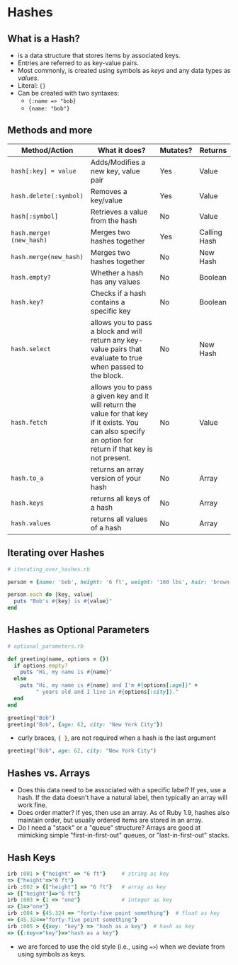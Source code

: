 # Hashes

## What is a Hash?

- is a data structure that stores items by associated keys.
- Entries are referred to as key-value pairs.
- Most commonly, is created using symbols as *keys* and any data types as *values*.
- Literal: `{}` 
- Can be created with two syntaxes:
	- `{:name => "bob}`
	- `{name: "bob"}`

## Methods and more

| Method/Action           | What it does?                                                                                                                                                | Mutates? | Returns      |
| ----------------------- | ------------------------------------------------------------------------------------------------------------------------------------------------------------ | -------- | ------------ |
| `hash[:key] = value`    | Adds/Modifies a new key, value pair                                                                                                                          | Yes      | Value        |
| `hash.delete(:symbol)`  | Removes a key/value                                                                                                                                          | Yes      | Value        |
| `hash[:symbol]`         | Retrieves a value from the hash                                                                                                                              | No       | Value        |
| `hash.merge!(new_hash)` | Merges two hashes together                                                                                                                                   | Yes      | Calling Hash |
| `hash.merge(new_hash)`  | Merges two hashes together                                                                                                                                   | No       | New Hash     |
| `hash.empty?`           | Whether a hash has any values                                                                                                                                | No       | Boolean      |
| `hash.key?`             | Checks if a hash contains a specific key                                                                                                                     | No       | Boolean      |
| `hash.select`           | allows you to pass a block and will return any key-value pairs that evaluate to true when passed to the block.                                               | No       | New Hash     |
| `hash.fetch`            | allows you to pass a given key and it will return the value for that key if it exists. You can also specify an option for return if that key is not present. | No       | Value        |
| `hash.to_a`             | returns an array version of your hash                                                                                                                        | No       | Array        |
| `hash.keys`             | returns all keys of a hash                                                                                                                                   | No       | Array        |
| `hash.values`           | returns all values of a hash                                                                                                                                 | No       | Array        |

## Iterating over Hashes

```ruby
# iterating_over_hashes.rb

person = {name: 'bob', height: '6 ft', weight: '160 lbs', hair: 'brown'}

person.each do |key, value|
  puts "Bob's #{key} is #{value}"
end
```

## Hashes as Optional Parameters

```ruby
# optional_parameters.rb

def greeting(name, options = {})
  if options.empty?
    puts "Hi, my name is #{name}"
  else
    puts "Hi, my name is #{name} and I'm #{options[:age]}" +
         " years old and I live in #{options[:city]}."
  end
end

greeting("Bob")
greeting("Bob", {age: 62, city: "New York City"})
```

- curly braces, `{ }`, are not required when a hash is the last argument

```ruby
greeting("Bob", age: 62, city: "New York City")
```

## Hashes vs. Arrays

- Does this data need to be associated with a specific label? If yes, use a hash. If the data doesn't have a natural label, then typically an array will work fine.
- Does order matter? If yes, then use an array. As of Ruby 1.9, hashes also maintain order, but usually ordered items are stored in an array.
- Do I need a "stack" or a "queue" structure? Arrays are good at mimicking simple "first-in-first-out" queues, or "last-in-first-out" stacks.

## Hash Keys

```ruby
irb :001 > {"height" => "6 ft"}     # string as key
=> {"height"=>"6 ft"}
irb :002 > {["height"] => "6 ft"}   # array as key
=> {["height"]=>"6 ft"}
irb :003 > {1 => "one"}             # integer as key
=> {1=>"one"}
irb :004 > {45.324 => "forty-five point something"}  # float as key
=> {45.324=>"forty-five point something"}
irb :005 > {{key: "key"} => "hash as a key"}  # hash as key
=> {{:key=>"key"}=>"hash as a key"}
```

- we are forced to use the old style (i.e., using `=>`) when we deviate from using symbols as keys.


